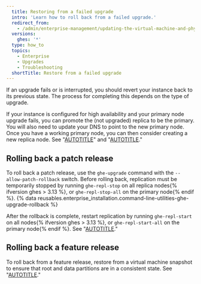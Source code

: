 ```yaml
---
  title: Restoring from a failed upgrade
  intro: 'Learn how to roll back from a failed upgrade.'
  redirect_from:
    - /admin/enterprise-management/updating-the-virtual-machine-and-physical-resources/upgrading-github-enterprise-server#restoring-from-a-failed-upgrade
  versions:
    ghes: '*'
  type: how_to
  topics:
    - Enterprise
    - Upgrades
    - Troubleshooting
  shortTitle: Restore from a failed upgrade
---
```


If an upgrade fails or is interrupted, you should revert your instance back to its previous state. The process for completing this depends on the type of upgrade.

If your instance is configured for high availability and your primary node upgrade fails, you can promote the (not upgraded) replica to be the primary. You will also need to update your DNS to point to the new primary node. Once you have a working primary node, you can then consider creating a new replica node. See "[AUTOTITLE](/admin/monitoring-and-managing-your-instance/configuring-high-availability/about-high-availability-configuration#network-traffic-failover-strategies)" and "[AUTOTITLE](/admin/monitoring-and-managing-your-instance/configuring-high-availability/recovering-a-high-availability-configuration)."

## Rolling back a patch release

To roll back a patch release, use the `ghe-upgrade` command with the `--allow-patch-rollback` switch. Before rolling back, replication must be temporarily stopped by running `ghe-repl-stop` on all replica nodes{% ifversion ghes > 3.13 %}, or `ghe-repl-stop-all` on the primary node{% endif %}. {% data reusables.enterprise_installation.command-line-utilities-ghe-upgrade-rollback %}

After the rollback is complete, restart replication by running `ghe-repl-start` on all nodes{% ifversion ghes > 3.13 %}, or `ghe-repl-start-all` on the primary node{% endif %}. See "[AUTOTITLE](/admin/configuration/configuring-your-enterprise/command-line-utilities#ghe-upgrade)."

## Rolling back a feature release

To roll back from a feature release, restore from a virtual machine snapshot to ensure that root and data partitions are in a consistent state. See "[AUTOTITLE](/admin/upgrading-your-instance/preparing-to-upgrade/taking-a-snapshot)."
